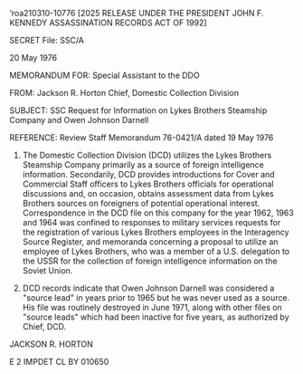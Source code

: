 ‘roa210310-10776 [2025 RELEASE UNDER THE PRESIDENT JOHN F. KENNEDY ASSASSINATION RECORDS ACT OF 1992]

SECRET
File: SSC/A

20 May 1976

MEMORANDUM FOR: Special Assistant to the DDO

FROM: Jackson R. Horton
Chief, Domestic Collection Division

SUBJECT: SSC Request for Information on Lykes Brothers Steamship Company and Owen Johnson Darnell

REFERENCE: Review Staff Memorandum 76-0421/A dated 19 May 1976

1. The Domestic Collection Division (DCD) utilizes the Lykes Brothers Steamship Company primarily as a source of foreign intelligence information. Secondarily, DCD provides introductions for Cover and Commercial Staff officers to Lykes Brothers officials for operational discussions and, on occasion, obtains assessment data from Lykes Brothers sources on foreigners of potential operational interest. Correspondence in the DCD file on this company for the year 1962, 1963 and 1964 was confined to responses to military services requests for the registration of various Lykes Brothers employees in the Interagency Source Register, and memoranda concerning a proposal to utilize an employee of Lykes Brothers, who was a member of a U.S. delegation to the USSR for the collection of foreign intelligence information on the Soviet Union.

2. DCD records indicate that Owen Johnson Darnell was considered a "source lead" in years prior to 1965 but he was never used as a source. His file was routinely destroyed in June 1971, along with other files on "source leads" which had been inactive for five years, as authorized by Chief, DCD.

JACKSON R. HORTON

E 2 IMPDET CL BY 010650
